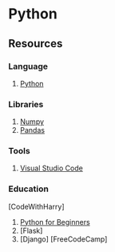 # Python

## Resources

### Language
1. [Python](https://www.python.org/)

### Libraries
1. [Numpy](https://numpy.org/)
2. [Pandas](https://pandas.pydata.org/)

### Tools
1. [Visual Studio Code](https://code.visualstudio.com/)

### Education
[CodeWithHarry]
1. [Python for Beginners](https://www.youtube.com/watch?v=gfDE2a7MKjA)
2. [Flask]
3. [Django]
[FreeCodeCamp]
